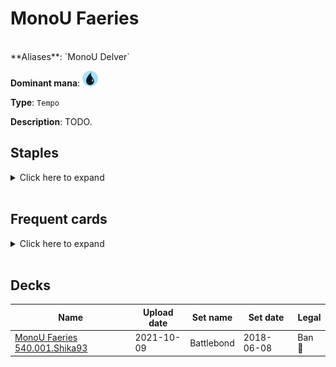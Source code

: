 <!-- This page is automatically generated by Myr: do not update it manually. Changes directly applied here will be lost. -->
# MonoU Faeries
<br/>
**Aliases**: `MonoU Delver`

**Dominant mana**: <img src="../resources/images/mana/U.png" width="25"/>

**Type**: `Tempo`

**Description**: TODO.

## **Staples**

<details>
  <summary>Click here to expand</summary>
</details><br/>

## **Frequent cards**

<details>
  <summary>Click here to expand</summary>
</details><br/>

## **Decks**

| Name | Upload date | Set name | Set date | Legal |
| -----| ----------- | -------- | -------- | ----- |
| [MonoU Faeries 540.001.Shika93](https://www.mtggoldfish.com/deck/4351740) | 2021-10-09 | Battlebond | 2018-06-08 | Ban 🔨 |


